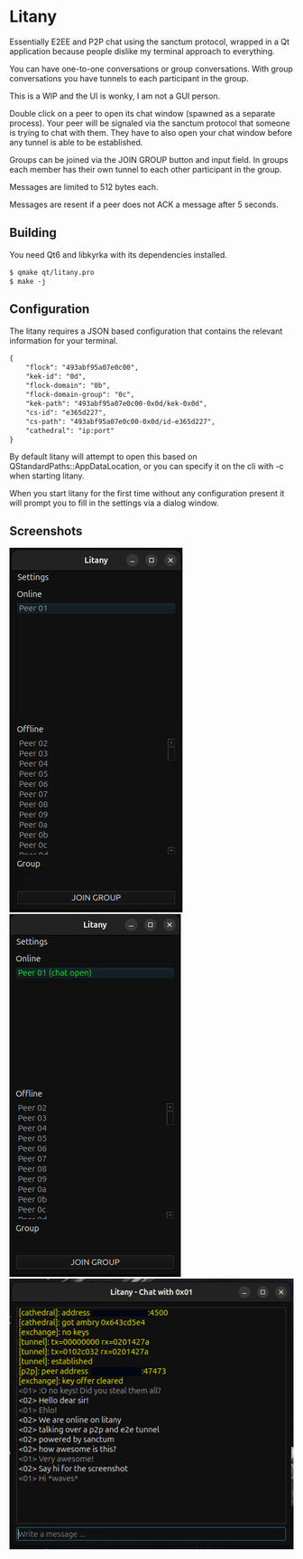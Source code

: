 # Litany

Essentially E2EE and P2P chat using the sanctum protocol, wrapped
in a Qt application because people dislike my terminal approach to
everything.

You can have one-to-one conversations or group conversations. With
group conversations you have tunnels to each participant in the group.

This is a WIP and the UI is wonky, I am not a GUI person.

Double click on a peer to open its chat window (spawned
as a separate process). Your peer will be signaled via
the sanctum protocol that someone is trying to chat with
them. They have to also open your chat window before any
tunnel is able to be established.

Groups can be joined via the JOIN GROUP button and input field. In groups
each member has their own tunnel to each other participant in the group.

Messages are limited to 512 bytes each.

Messages are resent if a peer does not ACK a message after 5 seconds.

## Building

You need Qt6 and libkyrka with its dependencies installed.

```
$ qmake qt/litany.pro
$ make -j
```

## Configuration

The litany requires a JSON based configuration that contains
the relevant information for your terminal.

```
{
    "flock": "493abf95a07e0c00",
    "kek-id": "0d",
    "flock-domain": "0b",
    "flock-domain-group": "0c",
    "kek-path": "493abf95a07e0c00-0x0d/kek-0x0d",
    "cs-id": "e365d227",
    "cs-path": "493abf95a07e0c00-0x0d/id-e365d227",
    "cathedral": "ip:port"
}
```

By default litany will attempt to open this based on
QStandardPaths::AppDataLocation, or you can specify
it on the cli with -c when starting litany.

When you start litany for the first time without any configuration
present it will prompt you to fill in the settings via a dialog
window.

## Screenshots

<img src="images/litany01.png">
<img src="images/litany03.png">
<img src="images/litany02.png">
